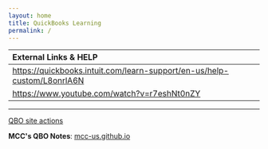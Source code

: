 ```yaml
---
layout: home
title: QuickBooks Learning
permalink: /
---
```



|External Links & HELP|
|:-|
|https://quickbooks.intuit.com/learn-support/en-us/help-custom/L8onrlA6N|
|https://www.youtube.com/watch?v=r7eshNt0nZY|

---

[QBO site actions](https://github.com/mcc-us/qbo/actions)  

**MCC's QBO Notes**: [mcc-us.github.io](https://mcc-us.github.io)
